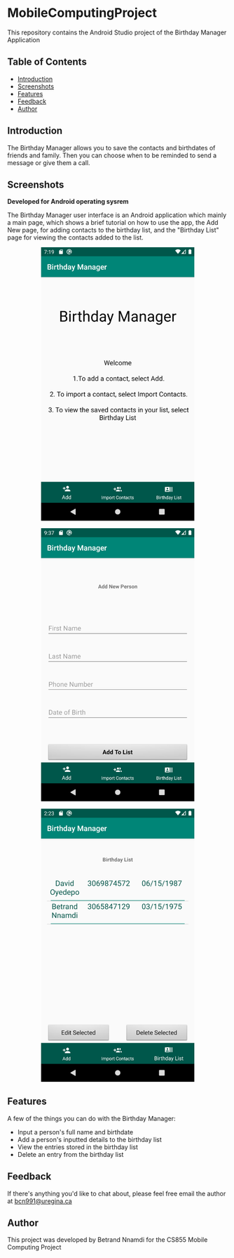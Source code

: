 # MobileComputingProject
This repository contains the Android Studio project of the Birthday Manager Application

## Table of Contents

- [Introduction](#introduction)
- [Screenshots](#screenshots)
- [Features](#features)
- [Feedback](#feedback)
- [Author](#author)

## Introduction

The Birthday Manager allows you to save the contacts and birthdates of friends and family. Then you can choose when to be reminded to send a message or give them a call. 


## Screenshots

**Developed for Android operating sysrem**

The Birthday Manager user interface is an Android application which mainly a main page, which shows a brief tutorial on how to use the app, the Add New page, for adding contacts to the birthday list, and the "Birthday List" page for viewing the contacts added to the list. 

<p align="center">
  <img src = "mainPage.png" width=350>
</p>
<p align="center">
  <img src = "addPage.png" width=350>
</p>

<p align="center">
  <img src = "afterDelete.png" width=350>
</p>

## Features

A few of the things you can do with the Birthday Manager:

* Input a person's full name and birthdate
* Add a person's inputted details to the birthday list
* View the entries stored in the birthday list
* Delete an entry from the birthday list

## Feedback
If there's anything you'd like to chat about, please feel free email the author at bcn991@uregina.ca

## Author

This project was developed by Betrand Nnamdi for the CS855 Mobile Computing Project
